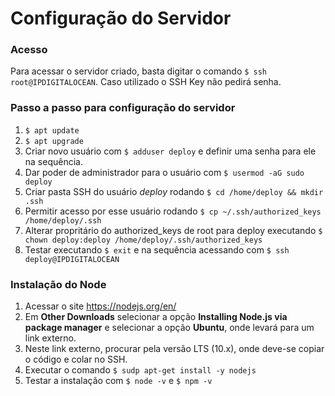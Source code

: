# Configuração do Servidor

### Acesso

Para acessar o servidor criado, basta digitar o comando `$ ssh root@IPDIGITALOCEAN`. Caso utilizado o SSH Key não pedirá senha.

### Passo a passo para configuração do servidor

1. `$ apt update`
2. `$ apt upgrade`
3. Criar novo usuário com `$ adduser deploy` e definir uma senha para ele na sequência.
4. Dar poder de administrador para o usuário com `$ usermod -aG sudo deploy`
6. Criar pasta SSH do usuário *deploy* rodando `$ cd /home/deploy && mkdir .ssh`
5. Permitir acesso por esse usuário rodando `$ cp ~/.ssh/authorized_keys /home/deploy/.ssh`
6. Alterar propritário do authorized_keys de root para deploy executando `$ chown deploy:deploy /home/deploy/.ssh/authorized_keys`
7. Testar executando `$ exit` e na sequência acessando com `$ ssh deploy@IPDIGITALOCEAN`

### Instalação do Node

1. Acessar o site https://nodejs.org/en/
2. Em **Other Downloads** selecionar a opção **Installing Node.js via package manager** e selecionar a opção **Ubuntu**, onde levará para um link externo.
3. Neste link externo, procurar pela versão LTS (10.x), onde deve-se copiar o código e colar no SSH.
4. Executar o comando `$ sudp apt-get install -y nodejs`
5. Testar a instalação com `$ node -v` e `$ npm -v`